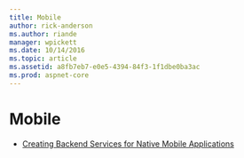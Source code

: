 ```yaml
---
title: Mobile
author: rick-anderson
ms.author: riande
manager: wpickett
ms.date: 10/14/2016
ms.topic: article
ms.assetid: a8fb7eb7-e0e5-4394-84f3-1f1dbe0ba3ac
ms.prod: aspnet-core
---
```

# Mobile

*   [Creating Backend Services for Native Mobile Applications](native-mobile-backend.md)